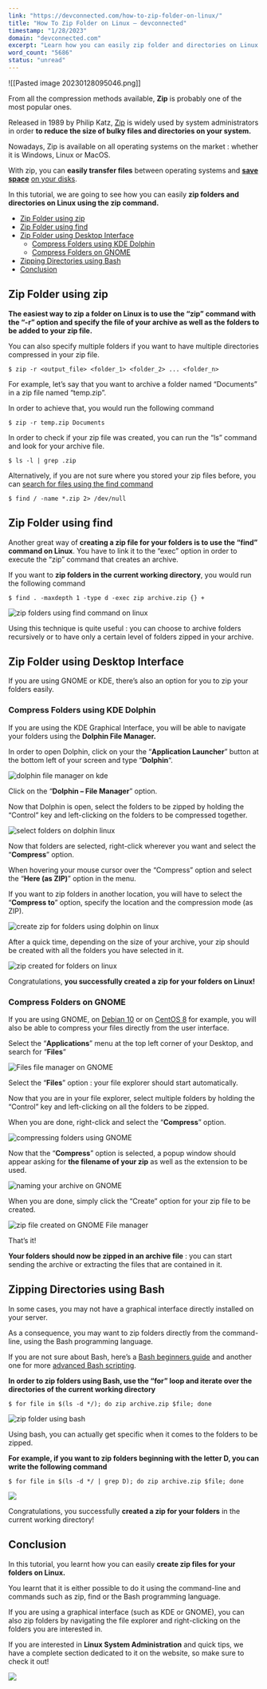 ```yaml
---
link: "https://devconnected.com/how-to-zip-folder-on-linux/"
title: "How To Zip Folder on Linux – devconnected"
timestamp: "1/28/2023"
domain: "devconnected.com"
excerpt: "Learn how you can easily zip folder and directories on Linux using the zip command and the graphical interface to zip folder quickly."
word_count: "5686"
status: "unread"
---
```

![[Pasted image 20230128095046.png]]

From all the compression methods available, **Zip** is probably one of the most popular ones.

Released in 1989 by Philip Katz, [Zip](https://en.wikipedia.org/wiki/Zip_(file_format)) is widely used by system administrators in order **to reduce the size of bulky files and directories on your system.**

Nowadays, Zip is available on all operating systems on the market : whether it is Windows, Linux or MacOS.

With zip, you can **easily transfer files** between operating systems and **[save space](https://devconnected.com/how-to-check-free-disk-space-on-linux/)** [on your disks](https://devconnected.com/how-to-check-free-disk-space-on-linux/).

In this tutorial, we are going to see how you can easily **zip folders and directories on Linux using the zip command.**

-   [Zip Folder using zip](#Zip_Folder_using_zip "Zip Folder using zip")
-   [Zip Folder using find](#Zip_Folder_using_find "Zip Folder using find")
-   [Zip Folder using Desktop Interface](#Zip_Folder_using_Desktop_Interface "Zip Folder using Desktop Interface")
    -   [Compress Folders using KDE Dolphin](#Compress_Folders_using_KDE_Dolphin "Compress Folders using KDE Dolphin")
    -   [Compress Folders on GNOME](#Compress_Folders_on_GNOME "Compress Folders on GNOME")
-   [Zipping Directories using Bash](#Zipping_Directories_using_Bash "Zipping Directories using Bash")
-   [Conclusion](#Conclusion "Conclusion")

## Zip Folder using zip

**The easiest way to zip a folder on Linux is to use the “zip” command with the “-r” option and specify the file of your archive as well as the folders to be added to your zip file.**

You can also specify multiple folders if you want to have multiple directories compressed in your zip file.

```
$ zip -r <output_file> <folder_1> <folder_2> ... <folder_n>
```

For example, let’s say that you want to archive a folder named “Documents” in a zip file named “temp.zip”.

In order to achieve that, you would run the following command

```
$ zip -r temp.zip Documents
```

In order to check if your zip file was created, you can run the “ls” command and look for your archive file.

```
$ ls -l | grep .zip
```

Alternatively, if you are not sure where you stored your zip files before, you can [search for files using the find command](https://devconnected.com/how-to-find-locate-files-on-a-linux-system/)

```
$ find / -name *.zip 2> /dev/null
```

## Zip Folder using find

Another great way of **creating a zip file for your folders is to use the “find” command on Linux**. You have to link it to the “exec” option in order to execute the “zip” command that creates an archive.

If you want to **zip folders in the current working directory**, you would run the following command

```
$ find . -maxdepth 1 -type d -exec zip archive.zip {} +
```

![zip folders using find command on linux](https://devconnected.com/wp-content/uploads/2020/01/create-zip.png)

Using this technique is quite useful : you can choose to archive folders recursively or to have only a certain level of folders zipped in your archive.

## Zip Folder using Desktop Interface

If you are using GNOME or KDE, there’s also an option for you to zip your folders easily.

### Compress Folders using KDE Dolphin

If you are using the KDE Graphical Interface, you will be able to navigate your folders using the **Dolphin File Manager.**

In order to open Dolphin, click on your the “**Application Launcher**” button at the bottom left of your screen and type “**Dolphin**“.

![dolphin file manager on kde](https://devconnected.com/wp-content/uploads/2020/01/dolphin.png)

Click on the “**Dolphin – File Manager**” option.

Now that Dolphin is open, select the folders to be zipped by holding the “Control” key and left-clicking on the folders to be compressed together.

![select folders on dolphin linux](https://devconnected.com/wp-content/uploads/2020/01/step-1.png)

Now that folders are selected, right-click wherever you want and select the “**Compress**” option.

When hovering your mouse cursor over the “Compress” option and select the “**Here (as ZIP)**” option in the menu.

If you want to zip folders in another location, you will have to select the “**Compress to**” option, specify the location and the compression mode (as ZIP).

![create zip for folders using dolphin on linux](https://devconnected.com/wp-content/uploads/2020/01/compress-zip-1.png)

After a quick time, depending on the size of your archive, your zip should be created with all the folders you have selected in it.

![zip created for folders on linux](https://devconnected.com/wp-content/uploads/2020/01/created.png)

Congratulations, **you successfully created a zip for your folders on Linux!**

### Compress Folders on GNOME

If you are using GNOME, on [Debian 10](https://devconnected.com/how-to-install-and-configure-debian-10-buster-with-gnome/) or on [CentOS 8](https://devconnected.com/how-to-install-and-configure-centos-8-with-gnome/) for example, you will also be able to compress your files directly from the user interface.

Select the “**Applications**” menu at the top left corner of your Desktop, and search for “**Files**“

![Files file manager on GNOME](https://devconnected.com/wp-content/uploads/2020/01/gnome-1.png)

Select the “**Files**” option : your file explorer should start automatically.

Now that you are in your file explorer, select multiple folders by holding the “Control” key and left-clicking on all the folders to be zipped.

When you are done, right-click and select the “**Compress**” option.

![compressing folders using GNOME](https://devconnected.com/wp-content/uploads/2020/01/compress-2.png)

Now that the “**Compress**” option is selected, a popup window should appear asking for **the filename of your zip** as well as the extension to be used.

![naming your archive on GNOME](https://devconnected.com/wp-content/uploads/2020/01/archive.png)

When you are done, simply click the “Create” option for your zip file to be created.

![zip file created on GNOME File manager](https://devconnected.com/wp-content/uploads/2020/01/archive2.png)

That’s it!

**Your folders should now be zipped in an archive file** : you can start sending the archive or extracting the files that are contained in it.

## Zipping Directories using Bash

In some cases, you may not have a graphical interface directly installed on your server.

As a consequence, you may want to zip folders directly from the command-line, using the Bash programming language.

If you are not sure about Bash, here’s a [Bash beginners guide](https://devconnected.com/writing-scripts-on-linux-using-bash/) and another one for more [advanced Bash scripting](https://devconnected.com/advanced-bash-scripting-guide/).

**In order to zip folders using Bash, use the “for” loop and iterate over the directories of the current working directory**

```
$ for file in $(ls -d */); do zip archive.zip $file; done
```

![zip folder using bash](https://devconnected.com/wp-content/uploads/2020/01/for-files.png)

Using bash, you can actually get specific when it comes to the folders to be zipped.

**For example, if you want to zip folders beginning with the letter D, you can write the following command**

```
$ for file in $(ls -d */ | grep D); do zip archive.zip $file; done
```

![](https://devconnected.com/wp-content/uploads/2020/01/list-directories-2.png)

Congratulations, you successfully **created a zip for your folders** in the current working directory!

## Conclusion

In this tutorial, you learnt how you can easily **create zip files for your folders on Linux.**

You learnt that it is either possible to do it using the command-line and commands such as zip, find or the Bash programming language.

If you are using a graphical interface (such as KDE or GNOME), you can also zip folders by navigating the file explorer and right-clicking on the folders you are interested in.

If you are interested in **Linux System Administration** and quick tips, we have a complete section dedicated to it on the website, so make sure to check it out!

[![](https://devconnected.com/wp-content/uploads/2019/09/100.png)](https://devconnected.com/category/linux-administration/)